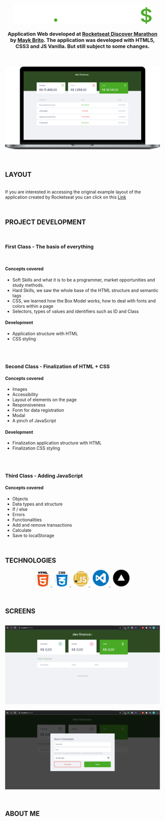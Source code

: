 <h1
  align="center"
>
  <img
    align="center"
    width="450px"
    src="./assets/logo.svg"
  >
</h1>

<h3
  align="center"
>
  Application Web developed at <a href="https://maratonadiscover.rocketseat.com.br/inscricao">Rocketseat Discover Marathon</a> by <a href="https://github.com/maykbrito">Mayk Brito</a>. The application was developed with HTML5, CSS3 and JS Vanilla. But still subject to some changes.
</h3>

<br
/>
<h3
  align="center"
>
  <img
    width="600px"
    src="./assets/macbook-devfinance.svg"
  >
</h3>

<br>

## LAYOUT

<br
/>
If you are interested in accessing the original example layout of the application created by Rocketseat you can click on this [Link](https://www.figma.com/file/7Vu9DzUaCZIV4nibzkjgB4/dev.finance-Maratona-Discover/duplicate)

<br
/>

## PROJECT DEVELOPMENT

<br/>

### First Class - The basis of everything

<br/>

#### Concepts covered

- Soft Skills and what it is to be a programmer, market opportunities and study methods.
- Hard Skills, we saw the whole base of the HTML structure and semantic tags
- CSS, we learned how the Box Model works, how to deal with fonts and colors within a page
- Selectors, types of values ​​and identifiers such as ID and Class

#### Development

- Application structure with HTML
- CSS styling

<br/><br/>

### Second Class - Finalization of HTML + CSS

#### Concepts covered

- Images
- Accessibility
- Layout of elements on the page
- Responsiveness
- Form for data registration
- Modal
- A pinch of JavaScript

#### Development

- Finalization application structure with HTML
- Finalization CSS styling

<br><br>

### Third Class - Adding JavaScript

#### Concepts covered

- Objects
- Data types and structure
- If / else
- Errors
- Functionalities
- Add and remove transactions
- Calculate
- Save to localStorage

<br/>

## TECHNOLOGIES

<div align="center">
  <span>
    <a
      href="https://developer.mozilla.org/pt-BR/docs/Web/HTML"
    >
      <img
        width="50px"
        height="50px"
        src="./assets/html-5.svg"
        alt="Logo do HTML"  
      >
    </a>
  </span>&nbsp;
  <span>
    <a
      href="https://css-tricks.com/"
    >
      <img
        width="50px"
        height="50px"
        src="./assets/css.svg"
        alt="Logo do CSS"  
      >
    </a>
  </span>&nbsp;
  <span>
    <a
      href="https://developer.mozilla.org/pt-BR/docs/Web/JavaScript"
    >
      <img
        width="50px"
        height="50px"
        src="./assets/javascript.svg"
        alt="Logo do JavaScript"  
      >
    </a>
  </span>&nbsp;
  <span>
    <a
      href="https://code.visualstudio.com/"
    >
      <img
        width="55px"
        height="55px"
        src="./assets/vscode.png"
        alt="Logo do VSCode"  
      >
    </a>
  </span>&nbsp;
  <span>
    <a
      href="https://vercel.com/"
    >
      <img
        width="55px"
        height="55px"
        src="./assets/vercel.png"
        alt="Logo da Vercel"  
      >
    </a>
  </span>
</div>
<br/><br/<br/>

## SCREENS

<br>

<div
  align="center"
>
  <img src="./assets/captura01.png">
  <br><br>

  <img src="./assets/captura02.png">
</div>

<br>
<br>

## ABOUT ME
